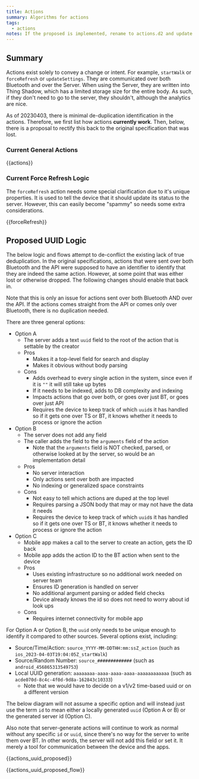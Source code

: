 ```yaml
---
title: Actions
summary: Algorithms for actions
tags:
  - actions
notes: If the proposed is implemented, rename to actions.d2 and update that diagram to ensure hotlinking works.
---
```


## Summary

Actions exist solely to convey a change or intent. For example, `startWalk` or `forceRefresh` or `updateSettings`. They are communicated over both Bluetooth and over the Server. When using the Server, they are written into Thing Shadow, which has a limited storage size for the entire body. As such, if they don't need to go to the server, they shouldn't, although the analytics are nice.

As of 20230403, there is minimal de-duplication identification in the actions. Therefore, we first list how actions **currently work**. Then, below, there is a proposal to rectify this back to the original specification that was lost.

### Current General Actions

{{actions}}

### Current Force Refresh Logic

The `forceRefresh` action needs some special clarification due to it's unique properties. It is used to tell the device that it should update its status to the server. However, this can easily become "spammy" so needs some extra considerations.

{{forceRefresh}}

## Proposed UUID Logic

The below logic and flows attempt to de-conflict the existing lack of true deduplication. In the original specifications, actions that were sent over both Bluetooth and the API were supposed to have an identifier to identify that they are indeed the same action. However, at some point that was either lost or otherwise dropped. The following changes should enable that back in.

Note that this is only an issue for actions sent over both Bluetooth AND over the API. If the actions comes straight from the API or comes only over Bluetooth, there is no duplication needed.

There are three general options:

- Option A
  - The server adds a text `uuid` field to the root of the action that is settable by the creator
  - Pros
    - Makes it a top-level field for search and display
    - Makes it obvious without body parsing
  - Cons
    - Adds overhead to every single action in the system, since even if it is `""` it will still take up bytes
    - If it needs to be indexed, adds to DB complexity and indexing
    - Impacts actions that go over both, or goes over just BT, or goes over just API
    - Requires the device to keep track of which `uuid`s it has handled so if it gets one over TS or BT, it knows whether it needs to process or ignore the action
- Option B
  - The server does not add any field
  - The caller adds the field to the `arguments` field of the action
    - Note that the `arguments` field is NOT checked, parsed, or otherwise looked at by the server, so would be an implementation detail
  - Pros
    - No server interaction
    - Only actions sent over both are impacted
    - No indexing or generalized space constraints
  - Cons
    - Not easy to tell which actions are duped at the top level
    - Requires parsing a JSON body that may or may not have the data it needs
    - Requires the device to keep track of which `uuid`s it has handled so if it gets one over TS or BT, it knows whether it needs to process or ignore the action
- Option C
  - Mobile app makes a call to the server to create an action, gets the ID back
  - Mobile app adds the action ID to the BT action when sent to the device
  - Pros
    - Uses existing infrastructure so no additional work needed on server team
    - Ensures ID generation is handled on server
    - No additional argument parsing or added field checks
    - Device already knows the id so does not need to worry about id look ups
  - Cons
    - Requires internet connectivity for mobile app

For Option A or Option B, the `uuid` only needs to be unique enough to identify it compared to other sources. Several options exist, including:

- Source/Time/Action: `source_YYYY-MM-DDTHH:mm:ssZ_action` (such as `ios_2023-04-03T19:04:05Z_startWalk`)
- Source/Random Number: `source_#############` (such as `android_456865313549753`)
- Local UUID generation: `aaaaaaaa-aaaa-aaaa-aaaa-aaaaaaaaaaaa` (such as `acde070d-8c4c-4f0d-9d8a-162843c10333`)
  - Note that we would have to decide on a v1/v2 time-based uuid or on a different version

The below diagram will not assume a specific option and will instead just use the term `id` to mean either a locally generated `uuid` (Option A or B) or the generated server id (Option C).

Also note that server-generate actions will continue to work as normal without any specific `id` or `uuid`, since there's no way for the server to write them over BT. In other words, the server will not add this field or set it. It merely a tool for communication between the device and the apps.

{{actions_uuid_proposed}}

{{actions_uuid_proposed_flow}}
